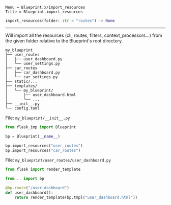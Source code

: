 ```
Menu = Blueprint.x/import_resources
Title = Blueprint.import_resources
```

```python
import_resources(folder: str = "routes") -> None
```

---

Will import all the resources (cli, routes, filters, context_processors...) from the given folder relative to the
Blueprint's root directory.

```text
my_blueprint
├── user_routes
│   ├── user_dashboard.py
│   └── user_settings.py
├── car_routes
│   ├── car_dashboard.py
│   └── car_settings.py
├── static/...
├── templates/
│   └── my_blueprint/
│       ├── user_dashboard.html
│       └── ...
├── __init__.py
└── config.toml
```

File: `my_blueprint/__init__.py`

```python
from flask_imp import Blueprint

bp = Blueprint(__name__)

bp.import_resources("user_routes")
bp.import_resources("car_routes")
```

File: `my_blueprint/user_routes/user_dashboard.py`

```python
from flask import render_template

from .. import bp

@bp.route("/user-dashboard")
def user_dashboard():
    return render_template(bp.tmpl("user_dashboard.html"))
```
